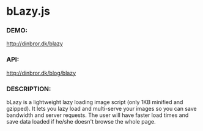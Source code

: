 bLazy.js
=====

### DEMO: ###
http://dinbror.dk/blazy

### API: ###
http://dinbror.dk/blog/blazy

### DESCRIPTION: ###
bLazy is a lightweight lazy loading image script (only 1KB minified and gzipped). It lets you lazy load and multi-serve your images so you can save bandwidth and server requests. The user will have faster load times and save data loaded if he/she doesn't browse the whole page. 